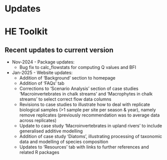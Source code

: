 Updates
================

<!-- updates.md is generated from updates.Rmd. Please edit that file -->

# HE Toolkit

## Recent updates to current version

- Nov-2024 - Package updates:
  - Bug fix to calc_flowstats for computing Q values and BFI
- Jan-2025 - Website updates:
  - Addition of ‘Background’ section to homepage
  - Addition of ‘FAQs’ tab
  - Corrections to ‘Scenario Analysis’ section of case studies
    ‘Macroinvertebrates in chalk streams’ and ‘Macrophytes in chalk
    streams’ to select correct flow data columns
  - Revisions to case studies to illustrate how to deal with replicate
    biological samples (\>1 sample per site per season & year), namely
    remove replicates (previously recommendation was to average data
    across replicates)
  - Update to case study ‘Macroinvertebrates in upland rivers’ to
    include generalised additive modelling
  - Addition of case study ‘Diatoms’, illustrating processing of
    taxonomic data and modelling of species composition
  - Updates to ‘Resources’ tab with links to further references and
    related R packages
